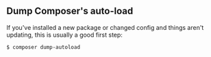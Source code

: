 ##  Dump Composer's auto-load

If you've installed a new package or changed config and things aren't updating, this is usually a good first step:

```bash
$ composer dump-autoload
```